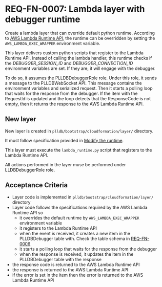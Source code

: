 # REQ-FN-0007: Lambda layer with debugger runtime

Create a lambda layer that can override default python runtime.
According to [AWS Lambda Runtime API](https://docs.aws.amazon.com/lambda/latest/dg/runtimes-api.html), the runtime can be overridden by setting the `AWS_LAMBDA_EXEC_WRAPPER` environment variable.

This layer delivers custom python scripts that register to the Lambda Runtime API. Instead of calling the lambda handler, this runtime checks if the _DEBUGGER_SESSION_ID_ and _DEBUGGER_CONNECTION_ID_ environment variables are set. If they are, it will engage with the debugger.

To do so, it assumes the PLLDBDebuggerRole role. Under this role, it sends a message to the PLLDBWebSocket API. This message contains the environment variables and serialized request. Then it starts a polling loop that waits for the response from the debugger. If the item with the RequestId is updated and the loop detects that the ResponseCode is not empty, then it returns the response to the AWS Lambda Runtime API.

## New layer

New layer is created in `plldb/bootstrap/cloudformation/layer/` directory.

It must follow specification provided in [Modify the runtime](https://docs.aws.amazon.com/lambda/latest/dg/runtimes-modify.html).

This layer must execute the `lambda_runtime.py` script that registers to the Lambda Runtime API.

All actions performed in the layer muse be performed under LLDBDebuggerRole role.

## Acceptance Criteria

- Layer code is implemented in `plldb/bootstrap/cloudformation/layer/` directory
- Layer code follows the specifications required by the AWS Lambda Runtime API so 
  - it overrides the default runtime by `AWS_LAMBDA_EXEC_WRAPPER` environment variable
  - it registers to the Lambda Runtime API
  - when the event is received, it creates a new item in the PLLDBDebugger table with. Check the table schema in [REQ-FN-0006](./req_fn_0006.md)
  - it starts a polling loop that waits for the response from the debugger
  - when the response is received, it updates the item in the PLLDBDebugger table with the response
- the response code is returned to the AWS Lambda Runtime API
- the response is returned to the AWS Lambda Runtime API
- if the error is set in the item then the error is returned to the AWS Lambda Runtime API